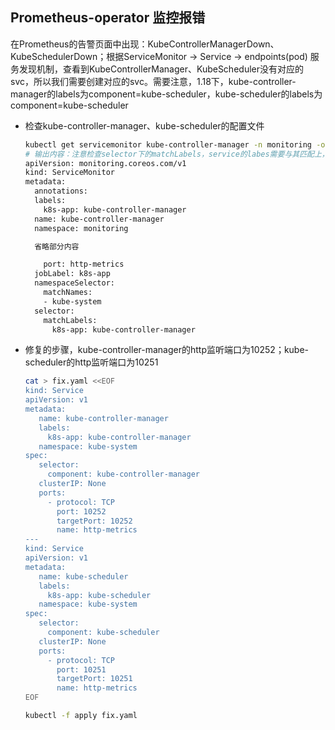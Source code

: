 ## Prometheus-operator 监控报错
在Prometheus的告警页面中出现：KubeControllerManagerDown、KubeSchedulerDown；根据ServiceMonitor -> Service -> endpoints(pod) 服务发现机制，查看到KubeControllerManager、KubeScheduler没有对应的svc，所以我们需要创建对应的svc。需要注意，1.18下，kube-controller-manager的labels为component=kube-scheduler，kube-scheduler的labels为component=kube-scheduler
- 检查kube-controller-manager、kube-scheduler的配置文件
  ```bash
  kubectl get servicemonitor kube-controller-manager -n monitoring -o yaml
  # 输出内容：注意检查selector下的matchLabels，service的labes需要与其匹配上，port的名字需要与service的port名对应上
  apiVersion: monitoring.coreos.com/v1
  kind: ServiceMonitor
  metadata:
    annotations:
    labels:
      k8s-app: kube-controller-manager
    name: kube-controller-manager
    namespace: monitoring
  
    省略部分内容

      port: http-metrics
    jobLabel: k8s-app
    namespaceSelector:
      matchNames:
      - kube-system
    selector:
      matchLabels:
        k8s-app: kube-controller-manager
  ```
- 修复的步骤，kube-controller-manager的http监听端口为10252；kube-scheduler的http监听端口为10251
  ```bash
  cat > fix.yaml <<EOF
  kind: Service
  apiVersion: v1
  metadata:
     name: kube-controller-manager
     labels:
       k8s-app: kube-controller-manager
     namespace: kube-system
  spec:
     selector:
       component: kube-controller-manager
     clusterIP: None
     ports:
       - protocol: TCP
         port: 10252
         targetPort: 10252
         name: http-metrics
  ---
  kind: Service
  apiVersion: v1
  metadata:
     name: kube-scheduler
     labels:
       k8s-app: kube-scheduler
     namespace: kube-system
  spec:
     selector:
       component: kube-scheduler
     clusterIP: None
     ports:
       - protocol: TCP
         port: 10251
         targetPort: 10251
         name: http-metrics
  EOF

  kubectl -f apply fix.yaml
  ```